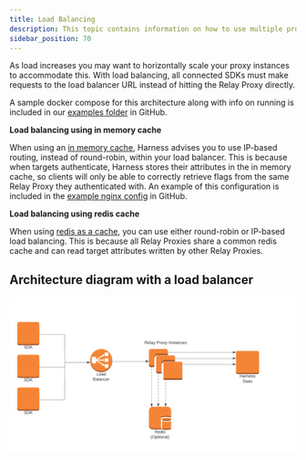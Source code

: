 ```yaml
---
title: Load Balancing
description: This topic contains information on how to use multiple proxies with a load balancer
sidebar_position: 70
---
```


As load increases you may want to horizontally scale your proxy instances to accommodate this. With load balancing, all connected SDKs must make requests to the load balancer URL instead of hitting the Relay Proxy directly. 

A sample docker compose for this architecture along with info on running is included in our [examples folder](https://github.com/harness/ff-proxy/tree/main/examples/load_balancing) in GitHub.

**Load balancing using in memory cache**

When using an [in memory cache](/docs/feature-flags/use-ff/relay-proxy/cache_options#in-memory-cache), Harness advises you to use IP-based routing, instead of round-robin, within your load balancer. This is because when targets authenticate, Harness stores their attributes in the in memory cache, so clients will only be able to correctly retrieve flags from the same Relay Proxy they authenticated with. An example of this configuration is included in the [example nginx config](https://github.com/harness/ff-proxy/blob/main/examples/load_balancing/config/default.conf) in GitHub.

**Load balancing using redis cache**

When using [redis as a cache](/docs/feature-flags/use-ff/relay-proxy/cache_options#redis-cache), you can use either round-robin or IP-based load balancing. This is because all Relay Proxies share a common redis cache and can read target attributes written by other Relay Proxies.

## Architecture diagram with a load balancer

![Load Balance](./images/load_balance.png "Load Balance")
